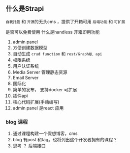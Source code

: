 
## 什么是Strapi

`自我托管` 和 `开源`的无头cms ，提供了开箱可用 `后端功能`  和 `可扩展`

是否可以免费使用
什么是handless
开箱即用功能
1. admin panel
2. 方便创建数据模型
3. 自动生成 `crud function` 和 `rest/GraphQL api`
4. 权限系统
5. 用户认证系统
6. Media Server 管理静态资源
7. Email Server
8. 国际化
9. 简单的发布， 支持docker
可扩展
1. 插件api
2. 核心代码扩展(手动编写)
3. admin panel 是react 应用

### blog 课程
1. 通过课程构建一个假想博客，cms
2. blog 有post 和tag。也将列出这个开发者拥有的课程？ 
3. 思考 ？ 后端接口 